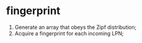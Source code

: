 # fingerprint

1. Generate an array that obeys the Zipf distribution;
2. Acquire a fingerprint for each incoming LPN;
